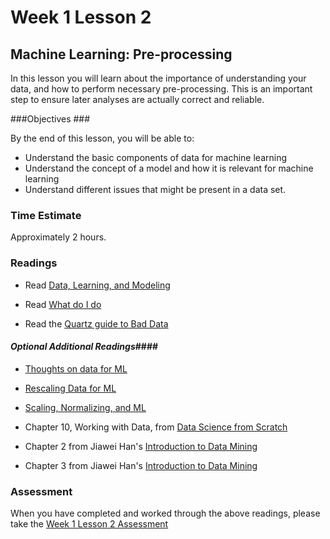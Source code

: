 # Week 1 Lesson 2 #
## Machine Learning: Pre-processing ##

In this lesson you will learn about the importance of understanding your
data, and how to perform necessary pre-processing. This is an important
step to ensure later analyses are actually correct and reliable.

###Objectives ###

By the end of this lesson, you will be able to:

- Understand the basic components of data for machine learning
- Understand the concept of a model and how it is relevant for machine learning
- Understand different issues that might be present in a data set. 

### Time Estimate ###

Approximately 2 hours.

### Readings ####

- Read [Data, Learning, and Modeling](http://machinelearningmastery.com/data-learning-and-modeling/)
- Read [What do I do](http://simplystatistics.org/2014/06/13/what-i-do-when-i-get-a-new-data-set-as-told-through-tweets/)

- Read the [Quartz guide to Bad Data](https://github.com/Quartz/bad-data-guide)

#### *Optional Additional Readings*####

- [Thoughts on data for ML](http://proquest.safaribooksonline.com.proxy2.library.illinois.edu/book/databases/9781449363871/2dot-statistical-inference-exploratory-data-analysis-and-the-data-science-process/_statistical_thinking_in_the_age_of_big_data_html)
- [Rescaling Data for ML](http://machinelearningmastery.com/rescaling-data-for-machine-learning-in-python-with-scikit-learn/)
- [Scaling, Normalizing, and ML](https://www.pythonprogramming.net/preprocessing-machine-learning/) 

- Chapter 10, Working with Data, from [Data Science from Scratch](http://proquest.safaribooksonline.com.proxy2.library.illinois.edu/book/databases/9781491901410/10dot-working-with-data/working_with_data_html#X2ludGVybmFsX0h0bWxWaWV3P3htbGlkPTk3ODE0OTE5MDE0MTAlMkZ3b3JraW5nX3dpdGhfZGF0YV9odG1sJnF1ZXJ5PQ==)

- Chapter 2 from Jiawei Han's [Introduction to Data Mining](http://proquest.safaribooksonline.com.proxy2.library.illinois.edu/book/databases/data-warehouses/9780123814791/1dot-introduction/chapter_1_introduction#X2ludGVybmFsX0h0bWxWaWV3P3htbGlkPTk3ODAxMjM4MTQ3OTElMkZjaGFwdGVyXzJfZ2V0dGluZ190b19rbm93X3lvdXImcXVlcnk9)
- Chapter 3 from Jiawei Han's [Introduction to Data Mining](http://proquest.safaribooksonline.com.proxy2.library.illinois.edu/book/databases/data-warehouses/9780123814791/1dot-introduction/chapter_1_introduction#X2ludGVybmFsX0h0bWxWaWV3P3htbGlkPTk3ODAxMjM4MTQ3OTElMkZjaGFwdGVyXzFfaW50cm9kdWN0aW9uJnF1ZXJ5PQ==)

### Assessment ###

When you have completed and worked through the above readings, please
take the [Week 1 Lesson 2 Assessment](https://learn.illinois.edu/mod/quiz/view.php?id=1325221)



